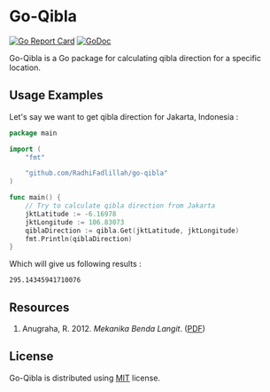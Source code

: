 # Go-Qibla

[![Go Report Card](https://goreportcard.com/badge/github.com/RadhiFadlillah/go-qibla)](https://goreportcard.com/report/github.com/RadhiFadlillah/go-qibla)
[![GoDoc](https://godoc.org/github.com/RadhiFadlillah/go-qibla?status.png)](https://godoc.org/github.com/RadhiFadlillah/go-qibla)

Go-Qibla is a Go package for calculating qibla direction for a specific location.

## Usage Examples

Let's say we want to get qibla direction for Jakarta, Indonesia :

```go
package main

import (
	"fmt"

	"github.com/RadhiFadlillah/go-qibla"
)

func main() {
	// Try to calculate qibla direction from Jakarta
	jktLatitude := -6.16978
	jktLongitude := 106.83073
	qiblaDirection := qibla.Get(jktLatitude, jktLongitude)
	fmt.Println(qiblaDirection)
}
```

Which will give us following results :

```
295.14345941710076
```

## Resources

1. Anugraha, R. 2012. _Mekanika Benda Langit_. ([PDF](https://simpan.ugm.ac.id/s/GcxKuyZWn8Rshnn))

## License

Go-Qibla is distributed using [MIT](http://choosealicense.com/licenses/mit/) license.
